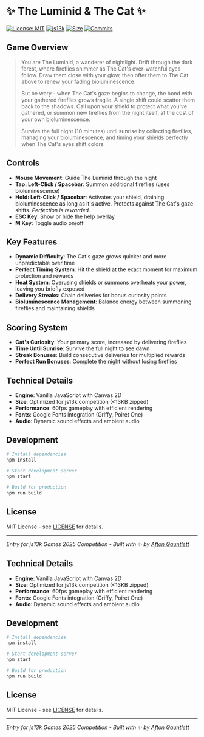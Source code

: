 # ✨ The Luminid & The Cat ✨

[![License: MIT](https://img.shields.io/badge/License-MIT-yellow.svg)](https://opensource.org/licenses/MIT)
[![js13k](https://img.shields.io/badge/js13k-2025-orange.svg)](https://js13kgames.com/)
[![Size](https://img.shields.io/badge/size-<13KB-brightgreen.svg)](#)
[![Commits](https://img.shields.io/github/commit-activity/t/aftongauntlett/js13k-2025?style=flat&logo=git&logoColor=white&label=commits&color=blue)](https://github.com/aftongauntlett/js13k-2025/commits)

## Game Overview
> You are The Luminid, a wanderer of nightlight. Drift through the dark forest, where fireflies shimmer as The Cat's ever-watchful eyes follow. Draw them close with your glow, then offer them to The Cat above to renew your fading bioluminescence.
> 
> But be wary - when The Cat's gaze begins to change, the bond with your gathered fireflies grows fragile. A single shift could scatter them back to the shadows. Call upon your shield to protect what you've gathered, or summon new fireflies from the night itself, at the cost of your own bioluminescence.
> 
> Survive the full night (10 minutes) until sunrise by collecting fireflies, managing your bioluminescence, and timing your shields perfectly when The Cat's eyes shift colors.

## Controls

- **Mouse Movement**: Guide The Luminid through the night
- **Tap: Left-Click / Spacebar**: Summon additional fireflies (uses bioluminescence)
- **Hold: Left-Click / Spacebar**: Activates your shield, draining bioluminescence as long as it's active. Protects against The Cat's gaze shifts. *Perfection is rewarded.*
- **ESC Key**: Show or hide the help overlay
- **M Key**: Toggle audio on/off

## Key Features

- **Dynamic Difficulty**: The Cat's gaze grows quicker and more unpredictable over time
- **Perfect Timing System**: Hit the shield at the exact moment for maximum protection and rewards
- **Heat System**: Overusing shields or summons overheats your power, leaving you briefly exposed
- **Delivery Streaks**: Chain deliveries for bonus curiosity points
- **Bioluminescence Management**: Balance energy between summoning fireflies and maintaining shields

## Scoring System

- **Cat's Curiosity**: Your primary score, increased by delivering fireflies
- **Time Until Sunrise**: Survive the full night to see dawn
- **Streak Bonuses**: Build consecutive deliveries for multiplied rewards
- **Perfect Run Bonuses**: Complete the night without losing fireflies

## Technical Details

- **Engine**: Vanilla JavaScript with Canvas 2D
- **Size**: Optimized for js13k competition (<13KB zipped)
- **Performance**: 60fps gameplay with efficient rendering
- **Fonts**: Google Fonts integration (Griffy, Poiret One)
- **Audio**: Dynamic sound effects and ambient audio

## Development

```bash
# Install dependencies
npm install

# Start development server
npm start

# Build for production
npm run build
```

## License

MIT License - see [LICENSE](LICENSE) for details.

---

*Entry for js13k Games 2025 Competition - Built with ✨ by [Afton Gauntlett](https://github.com/aftongauntlett)*

## Technical Details

- **Engine**: Vanilla JavaScript with Canvas 2D
- **Size**: Optimized for js13k competition (<13KB zipped)
- **Performance**: 60fps gameplay with efficient rendering
- **Fonts**: Google Fonts integration (Griffy, Poiret One)
- **Audio**: Dynamic sound effects and ambient audio

## Development

```bash
# Install dependencies
npm install

# Start development server
npm start

# Build for production
npm run build
```

## License

MIT License - see [LICENSE](LICENSE) for details.

---

*Entry for js13k Games 2025 Competition - Built with ✨ by [Afton Gauntlett](https://github.com/aftongauntlett)*